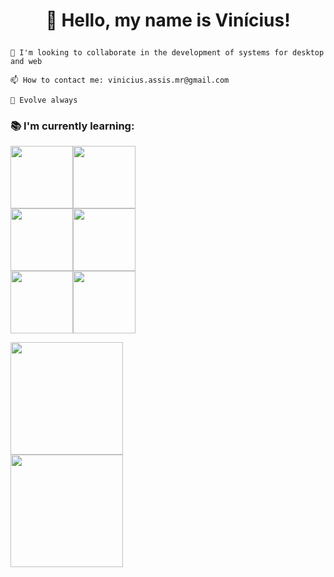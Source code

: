 # <p align="center">👋 Hello, my name is Vinícius!</p>
    
    🔨 I'm looking to collaborate in the development of systems for desktop and web
    
    📫 How to contact me: vinicius.assis.mr@gmail.com
    
    🚀 Evolve always
    
   <h3>📚 I'm currently learning:</h3>
    
<img src="https://cdn.jsdelivr.net/gh/devicons/devicon/icons/python/python-original-wordmark.svg" heigt=100px width=100px /><img src="https://cdn.jsdelivr.net/gh/devicons/devicon/icons/java/java-original-wordmark.svg" heigt=100px width=100px/><br><img src="https://cdn.jsdelivr.net/gh/devicons/devicon/icons/mysql/mysql-original-wordmark.svg" height=100px width=100px/><img src="https://cdn.jsdelivr.net/gh/devicons/devicon/icons/sqlite/sqlite-original-wordmark.svg" heigt=100px width=100px/><br><img src="https://cdn.jsdelivr.net/gh/devicons/devicon/icons/html5/html5-plain-wordmark.svg" heigt=100px width=100px/><img src="https://cdn.jsdelivr.net/gh/devicons/devicon/icons/css3/css3-plain-wordmark.svg" heigt=100px width=100px/>
          
          
<div>
<a href="https://github.com/ViniciusDevAssis">
<img height="180em" src="https://github-readme-stats.vercel.app/api/top-langs/?username=ViniciusDevAssis&layout=compact&langs_count=7&theme=dracula"/><br>
<img height="180em" src="https://github-readme-stats.vercel.app/api?username=ViniciusDevAssis&show_icons=true&theme=dracula&include_all_commits=true&count_private=true"/>
</div>

